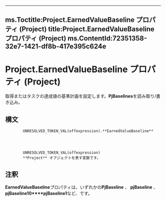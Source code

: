 

---
ms.Toctitle:Project.EarnedValueBaseline プロパティ (Project)
title:Project.EarnedValueBaseline プロパティ (Project)
ms.ContentId:72351358-32e7-1421-df8b-417e395c624e
---
# Project.EarnedValueBaseline プロパティ (Project)




取得またはタスクの達成値の基準計画を設定します。**PjBaselines**を読み取り/書き込み。

## 構文

            UNRESOLVED_TOKEN_VAL(offexpression).**EarnedValueBaseline**




            UNRESOLVED_TOKEN_VAL(offexpression)
            **Project** オブジェクトを表す変数です。



## 注釈
**EarnedValueBaseline**プロパティは、いずれかの**PjBaseline** 、 **pjBaseline** 、 **pjBaseline10****pjBaseline1**など、です。




